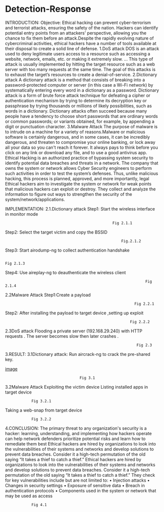 # Detection-Response
INTRODUCTION:
Objective:
Ethical hacking can prevent cyber-terrorism and terrorist attacks, ensuring the safety of the nation. Hackers can identify potential entry points from an attackers' perspective, allowing you the chance to fix them before an attack.Despite the rapidly evolving nature of cybercriminal activities, ethical hackers have a number of tools available at their disposal to create a solid line of defense.
1.DoS attack
DOS is an attack used to deny legitimate users access to a resource such as accessing a website, network, emails, etc. or making it extremely slow. ... This type of attack is usually implemented by hitting the target resource such as a web server with too many requests at the same time.
 The goal of this attacks is to exhaust the target’s resources to create a denial-of-service.
2.Dictionary attack
A dictionary attack is a method that consists of breaking into a password-protected computer or server (in this case a Wi-Fi network) by systematically entering every word in a dictionary as a password. Dictionary attack is a form of brute force attack technique for defeating a cipher or authentication mechanism by trying to determine its decryption key or passphrase by trying thousands or millions of likely possibilities, such as words in a dictionary.
Dictionary attacks often succeed because many people have a tendency to choose short passwords that are ordinary words or common passwords; or variants obtained, for example, by appending a digit or punctuation character.
3.Malware Attack
The purpose of malware is to intrude on a machine for a variety of reasons.Malware or malicious software is certainly dangerous, and in some cases, it can be incredibly dangerous, and threaten to compromise your online banking, or lock away all your data so you can't reach it forever. It always pays to think before you click on any link or download any file, and to use a good antivirus app.
Ethical Hacking is an authorized practice of bypassing system security to identify potential data breaches and threats in a network. The company that owns the system or network allows Cyber Security engineers to perform such activities in order to test the system’s defenses. Thus, unlike malicious hacking, this process is planned, approved, and more importantly, legal
Ethical hackers aim to investigate the system or network for weak points that malicious hackers can exploit or destroy. They collect and analyze the information to figure out ways to strengthen the security of the system/network/applications. 

IMPLEMENTATION:
2.1.Dictionary attack
Step1:  Start the wireless interface in monitor mode
 
                                                     Fig 2.1.1
Step2: Select the target victim and copy the BSSID
 
                                                         Fig.2.1.2
Step3: Start airodump-ng to collect authentication handshake
 
                                                                                Fig 2.1.3
Step4: Use aireplay-ng to deauthenticate the wireless client
 
                                                                    Fig 2.1.4

2.2Malware Attack
Step1:Create a payload 
 
                                                               Fig 2.2.1
Step2: After installing the payload to target device ,setting up exploit 
 
                                                             Fig 2.2.2
2.3DoS attack
Flooding a private server (192.168.29.240) with HTTP requests . The server becomes slow then later crashes . 
 
                                                                Fig 2.3
3.RESULT:
3.1Dictionary attack: Run aircrack-ng to crack the pre-shared key.

[image](https://user-images.githubusercontent.com/88451628/164322064-9fa2dfe3-5908-4b8d-91fc-d8a4b2b57639.png)

  
                                      Fig 3.1 
3.2Malware Attack
Exploiting the victim device 
Listing installed apps in target device
 
				Fig 3.2.1
Taking a web-snap from target device
 
				Fig 3.2.2



4.CONCLUSION:
 The primary threat to any organization's security is a hacker: learning, understanding, and implementing how hackers operate can help network defenders prioritize potential risks and learn how to remediate them best
Ethical hackers are hired by organizations to look into the vulnerabilities of their systems and networks and develop solutions to prevent data breaches. Consider it a high-tech permutation of the old saying “It takes a thief to catch a thief.”
Ethical hackers are hired by organizations to look into the vulnerabilities of their systems and networks and develop solutions to prevent data breaches. Consider it a high-tech permutation of the old saying “It takes a thief to catch a thief.”
They check for key vulnerabilities include but are not limited to:
•	Injection attacks
•	Changes in security settings
•	Exposure of sensitive data
•	Breach in authentication protocols
•	Components used in the system or network that may be used as access 

 
				Fig 4.1


